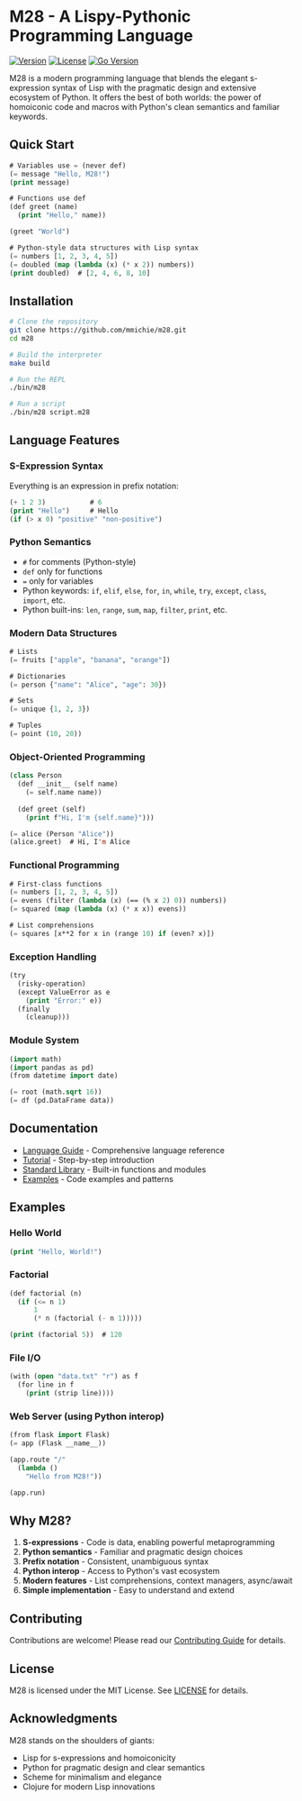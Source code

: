 # M28 - A Lispy-Pythonic Programming Language

[![Version](https://img.shields.io/badge/version-0.1.0-blue.svg)](CHANGELOG.md)
[![License](https://img.shields.io/badge/license-MIT-green.svg)](LICENSE)
[![Go Version](https://img.shields.io/badge/go-%3E%3D1.19-00ADD8.svg)](go.mod)

M28 is a modern programming language that blends the elegant s-expression syntax of Lisp with the pragmatic design and extensive ecosystem of Python. It offers the best of both worlds: the power of homoiconic code and macros with Python's clean semantics and familiar keywords.

## Quick Start

```lisp
# Variables use = (never def)
(= message "Hello, M28!")
(print message)

# Functions use def
(def greet (name)
  (print "Hello," name))

(greet "World")

# Python-style data structures with Lisp syntax
(= numbers [1, 2, 3, 4, 5])
(= doubled (map (lambda (x) (* x 2)) numbers))
(print doubled)  # [2, 4, 6, 8, 10]
```

## Installation

```bash
# Clone the repository
git clone https://github.com/mmichie/m28.git
cd m28

# Build the interpreter
make build

# Run the REPL
./bin/m28

# Run a script
./bin/m28 script.m28
```

## Language Features

### S-Expression Syntax
Everything is an expression in prefix notation:
```lisp
(+ 1 2 3)           # 6
(print "Hello")     # Hello
(if (> x 0) "positive" "non-positive")
```

### Python Semantics
- `#` for comments (Python-style)
- `def` only for functions
- `=` only for variables
- Python keywords: `if`, `elif`, `else`, `for`, `in`, `while`, `try`, `except`, `class`, `import`, etc.
- Python built-ins: `len`, `range`, `sum`, `map`, `filter`, `print`, etc.

### Modern Data Structures
```lisp
# Lists
(= fruits ["apple", "banana", "orange"])

# Dictionaries  
(= person {"name": "Alice", "age": 30})

# Sets
(= unique {1, 2, 3})

# Tuples
(= point (10, 20))
```

### Object-Oriented Programming
```lisp
(class Person
  (def __init__ (self name)
    (= self.name name))
  
  (def greet (self)
    (print f"Hi, I'm {self.name}")))

(= alice (Person "Alice"))
(alice.greet)  # Hi, I'm Alice
```

### Functional Programming
```lisp
# First-class functions
(= numbers [1, 2, 3, 4, 5])
(= evens (filter (lambda (x) (== (% x 2) 0)) numbers))
(= squared (map (lambda (x) (* x x)) evens))

# List comprehensions
(= squares [x**2 for x in (range 10) if (even? x)])
```

### Exception Handling
```lisp
(try
  (risky-operation)
  (except ValueError as e
    (print "Error:" e))
  (finally
    (cleanup)))
```

### Module System
```lisp
(import math)
(import pandas as pd)
(from datetime import date)

(= root (math.sqrt 16))
(= df (pd.DataFrame data))
```

## Documentation

- [Language Guide](docs/language-guide.md) - Comprehensive language reference
- [Tutorial](docs/tutorial.md) - Step-by-step introduction
- [Standard Library](docs/stdlib.md) - Built-in functions and modules
- [Examples](examples/) - Code examples and patterns

## Examples

### Hello World
```lisp
(print "Hello, World!")
```

### Factorial
```lisp
(def factorial (n)
  (if (<= n 1)
      1
      (* n (factorial (- n 1)))))

(print (factorial 5))  # 120
```

### File I/O
```lisp
(with (open "data.txt" "r") as f
  (for line in f
    (print (strip line))))
```

### Web Server (using Python interop)
```lisp
(from flask import Flask)
(= app (Flask __name__))

(app.route "/" 
  (lambda ()
    "Hello from M28!"))

(app.run)
```

## Why M28?

1. **S-expressions** - Code is data, enabling powerful metaprogramming
2. **Python semantics** - Familiar and pragmatic design choices
3. **Prefix notation** - Consistent, unambiguous syntax
4. **Python interop** - Access to Python's vast ecosystem
5. **Modern features** - List comprehensions, context managers, async/await
6. **Simple implementation** - Easy to understand and extend

## Contributing

Contributions are welcome! Please read our [Contributing Guide](CONTRIBUTING.md) for details.

## License

M28 is licensed under the MIT License. See [LICENSE](LICENSE) for details.

## Acknowledgments

M28 stands on the shoulders of giants:
- Lisp for s-expressions and homoiconicity
- Python for pragmatic design and clear semantics
- Scheme for minimalism and elegance
- Clojure for modern Lisp innovations